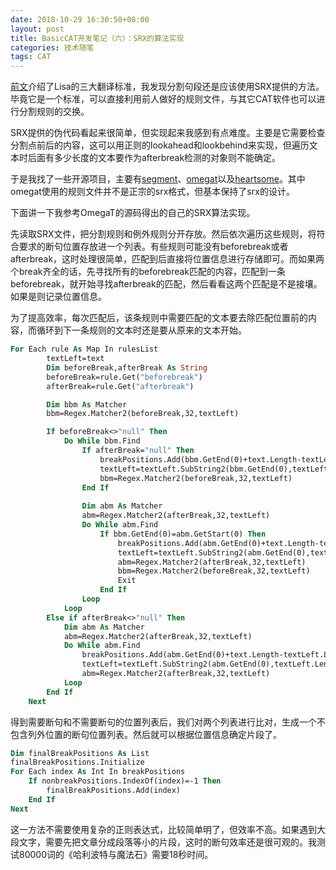 ```yaml
---
date: 2018-10-29 16:30:50+08:00
layout: post
title: BasicCAT开发笔记（六）：SRX的算法实现
categories: 技术随笔
tags: CAT
---
```


[前文](/TMX-TBX-SRX-Three-Lisa-oscar-standards/)介绍了Lisa的三大翻译标准，我发现分割句段还是应该使用SRX提供的方法。毕竟它是一个标准，可以直接利用前人做好的规则文件，与其它CAT软件也可以进行分割规则的交换。

SRX提供的伪代码看起来很简单，但实现起来我感到有点难度。主要是它需要检查分割点前后的内容，这可以用正则的lookahead和lookbehind来实现，但遍历文本时后面有多少长度的文本要作为afterbreak检测的对象则不能确定。

于是我找了一些开源项目，主要有[segment](https://github.com/loomchild/segment/blob/master/segment/src/main/java/net/loomchild/segment/srx/SrxTextIterator.java)、[omegat](https://github.com/omegat-org/omegat/blob/master/src/org/omegat/core/segmentation/Segmenter.java)以及[heartsome](https://github.com/heartsome/translationstudio8/)。其中omegat使用的规则文件并不是正宗的srx格式，但基本保持了srx的设计。

下面讲一下我参考OmegaT的源码得出的自己的SRX算法实现。

先读取SRX文件，把分割规则和例外规则分开存放。然后依次遍历这些规则，将符合要求的断句位置存放进一个列表。有些规则可能没有beforebreak或者afterbreak，这时处理很简单，匹配到后直接将位置信息进行存储即可。而如果两个break齐全的话，先寻找所有的beforebreak匹配的内容，匹配到一条beforebreak，就开始寻找afterbreak的匹配，然后看看这两个匹配是不是接壤。如果是则记录位置信息。

为了提高效率，每次匹配后，该条规则中需要匹配的文本要去除匹配位置前的内容，而循环到下一条规则的文本时还是要从原来的文本开始。

```vb
For Each rule As Map In rulesList
		textLeft=text
		Dim beforeBreak,afterBreak As String
		beforeBreak=rule.Get("beforebreak")
		afterBreak=rule.Get("afterbreak")

		Dim bbm As Matcher
		bbm=Regex.Matcher2(beforeBreak,32,textLeft)

		If beforeBreak<>"null" Then
			Do While bbm.Find
				If afterBreak="null" Then
					breakPositions.Add(bbm.GetEnd(0)+text.Length-textLeft.Length)
			        textLeft=textLeft.SubString2(bbm.GetEnd(0),textLeft.Length)
					bbm=Regex.Matcher2(beforeBreak,32,textLeft)
				End If
			
				Dim abm As Matcher
				abm=Regex.Matcher2(afterBreak,32,textLeft)
				Do While abm.Find
					If bbm.GetEnd(0)=abm.GetStart(0) Then
						breakPositions.Add(abm.GetEnd(0)+text.Length-textLeft.Length)
						textLeft=textLeft.SubString2(abm.GetEnd(0),textLeft.Length)
						abm=Regex.Matcher2(afterBreak,32,textLeft)
						bbm=Regex.Matcher2(beforeBreak,32,textLeft)
						Exit
					End If
				Loop
			Loop
		Else if afterBreak<>"null" Then
			Dim abm As Matcher
			abm=Regex.Matcher2(afterBreak,32,textLeft)
			Do While abm.Find
				breakPositions.Add(abm.GetEnd(0)+text.Length-textLeft.Length)
				textLeft=textLeft.SubString2(abm.GetEnd(0),textLeft.Length)
				abm=Regex.Matcher2(afterBreak,32,textLeft)
			Loop
		End If
	Next
```

得到需要断句和不需要断句的位置列表后，我们对两个列表进行比对，生成一个不包含列外位置的断句位置列表。然后就可以根据位置信息确定片段了。

```vb
Dim finalBreakPositions As List
finalBreakPositions.Initialize
For Each index As Int In breakPositions
	If nonbreakPositions.IndexOf(index)=-1 Then
		finalBreakPositions.Add(index)
	End If
Next
```

这一方法不需要使用复杂的正则表达式，比较简单明了，但效率不高。如果遇到大段文字，需要先把文章分成段落等小的片段，这时的断句效率还是很可观的。我测试80000词的《哈利波特与魔法石》需要18秒时间。

